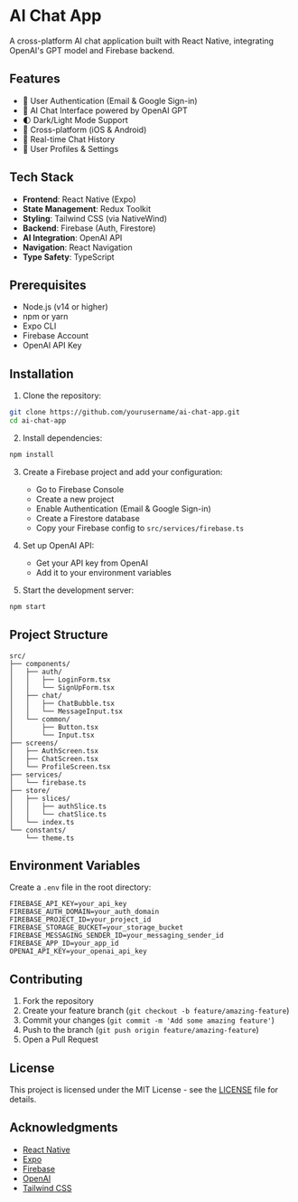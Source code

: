 # AI Chat App

A cross-platform AI chat application built with React Native, integrating OpenAI's GPT model and Firebase backend.

## Features

- 🔐 User Authentication (Email & Google Sign-in)
- 💬 AI Chat Interface powered by OpenAI GPT
- 🌓 Dark/Light Mode Support
- 📱 Cross-platform (iOS & Android)
- 🔄 Real-time Chat History
- 👤 User Profiles & Settings

## Tech Stack

- **Frontend**: React Native (Expo)
- **State Management**: Redux Toolkit
- **Styling**: Tailwind CSS (via NativeWind)
- **Backend**: Firebase (Auth, Firestore)
- **AI Integration**: OpenAI API
- **Navigation**: React Navigation
- **Type Safety**: TypeScript

## Prerequisites

- Node.js (v14 or higher)
- npm or yarn
- Expo CLI
- Firebase Account
- OpenAI API Key

## Installation

1. Clone the repository:
```bash
git clone https://github.com/yourusername/ai-chat-app.git
cd ai-chat-app
```

2. Install dependencies:
```bash
npm install
```

3. Create a Firebase project and add your configuration:
   - Go to Firebase Console
   - Create a new project
   - Enable Authentication (Email & Google Sign-in)
   - Create a Firestore database
   - Copy your Firebase config to `src/services/firebase.ts`

4. Set up OpenAI API:
   - Get your API key from OpenAI
   - Add it to your environment variables

5. Start the development server:
```bash
npm start
```

## Project Structure

```
src/
├── components/
│   ├── auth/
│   │   ├── LoginForm.tsx
│   │   └── SignUpForm.tsx
│   ├── chat/
│   │   ├── ChatBubble.tsx
│   │   └── MessageInput.tsx
│   └── common/
│       ├── Button.tsx
│       └── Input.tsx
├── screens/
│   ├── AuthScreen.tsx
│   ├── ChatScreen.tsx
│   └── ProfileScreen.tsx
├── services/
│   └── firebase.ts
├── store/
│   ├── slices/
│   │   ├── authSlice.ts
│   │   └── chatSlice.ts
│   └── index.ts
└── constants/
    └── theme.ts
```

## Environment Variables

Create a `.env` file in the root directory:

```env
FIREBASE_API_KEY=your_api_key
FIREBASE_AUTH_DOMAIN=your_auth_domain
FIREBASE_PROJECT_ID=your_project_id
FIREBASE_STORAGE_BUCKET=your_storage_bucket
FIREBASE_MESSAGING_SENDER_ID=your_messaging_sender_id
FIREBASE_APP_ID=your_app_id
OPENAI_API_KEY=your_openai_api_key
```

## Contributing

1. Fork the repository
2. Create your feature branch (`git checkout -b feature/amazing-feature`)
3. Commit your changes (`git commit -m 'Add some amazing feature'`)
4. Push to the branch (`git push origin feature/amazing-feature`)
5. Open a Pull Request

## License

This project is licensed under the MIT License - see the [LICENSE](LICENSE) file for details.

## Acknowledgments

- [React Native](https://reactnative.dev/)
- [Expo](https://expo.dev/)
- [Firebase](https://firebase.google.com/)
- [OpenAI](https://openai.com/)
- [Tailwind CSS](https://tailwindcss.com/) 
